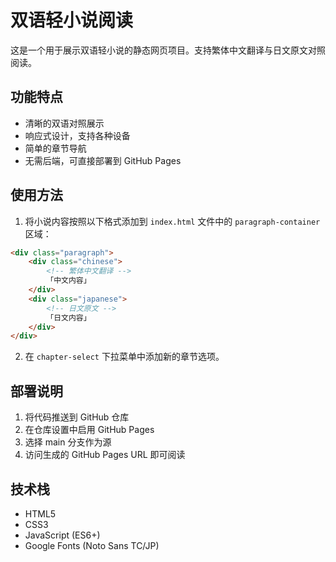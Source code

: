 # 双语轻小说阅读

这是一个用于展示双语轻小说的静态网页项目。支持繁体中文翻译与日文原文对照阅读。

## 功能特点

- 清晰的双语对照展示
- 响应式设计，支持各种设备
- 简单的章节导航
- 无需后端，可直接部署到 GitHub Pages

## 使用方法

1. 将小说内容按照以下格式添加到 `index.html` 文件中的 `paragraph-container` 区域：

```html
<div class="paragraph">
    <div class="chinese">
        <!-- 繁体中文翻译 -->
        「中文内容」
    </div>
    <div class="japanese">
        <!-- 日文原文 -->
        「日文内容」
    </div>
</div>
```

2. 在 `chapter-select` 下拉菜单中添加新的章节选项。

## 部署说明

1. 将代码推送到 GitHub 仓库
2. 在仓库设置中启用 GitHub Pages
3. 选择 main 分支作为源
4. 访问生成的 GitHub Pages URL 即可阅读

## 技术栈

- HTML5
- CSS3
- JavaScript (ES6+)
- Google Fonts (Noto Sans TC/JP)